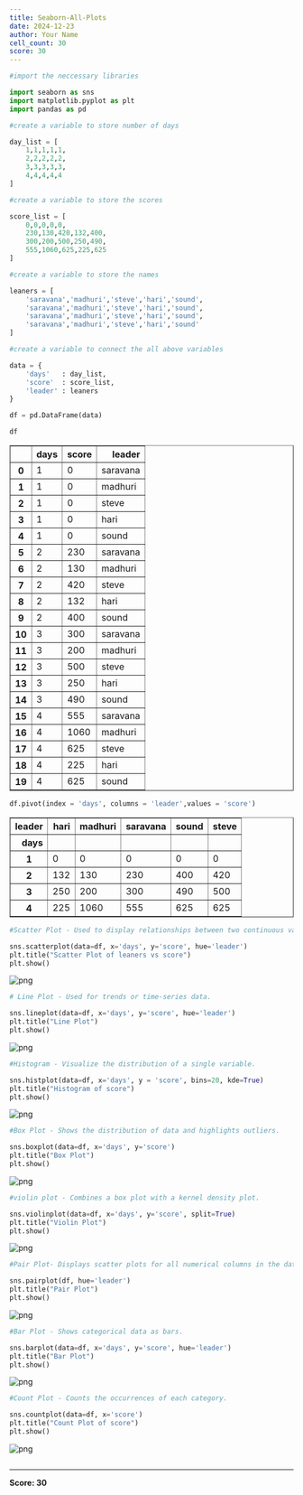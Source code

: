 ```yaml
---
title: Seaborn-All-Plots
date: 2024-12-23
author: Your Name
cell_count: 30
score: 30
---
```


```python
#import the neccessary libraries
```


```python
import seaborn as sns
import matplotlib.pyplot as plt
import pandas as pd
```


```python
#create a variable to store number of days
```


```python
day_list = [
    1,1,1,1,1,
    2,2,2,2,2,
    3,3,3,3,3,
    4,4,4,4,4
]
```


```python
#create a variable to store the scores
```


```python
score_list = [
    0,0,0,0,0,
    230,130,420,132,400,
    300,200,500,250,490,
    555,1060,625,225,625
]
```


```python
#create a variable to store the names
```


```python
leaners = [
    'saravana','madhuri','steve','hari','sound',
    'saravana','madhuri','steve','hari','sound',
    'saravana','madhuri','steve','hari','sound',
    'saravana','madhuri','steve','hari','sound'
]
```


```python
#create a variable to connect the all above variables
```


```python
data = {
    'days'   : day_list,
    'score'  : score_list,
    'leader' : leaners
}
```


```python
df = pd.DataFrame(data)
```


```python
df
```




<div>
<style scoped>
    .dataframe tbody tr th:only-of-type {
        vertical-align: middle;
    }

    .dataframe tbody tr th {
        vertical-align: top;
    }

    .dataframe thead th {
        text-align: right;
    }
</style>
<table border="1" class="dataframe">
  <thead>
    <tr style="text-align: right;">
      <th></th>
      <th>days</th>
      <th>score</th>
      <th>leader</th>
    </tr>
  </thead>
  <tbody>
    <tr>
      <th>0</th>
      <td>1</td>
      <td>0</td>
      <td>saravana</td>
    </tr>
    <tr>
      <th>1</th>
      <td>1</td>
      <td>0</td>
      <td>madhuri</td>
    </tr>
    <tr>
      <th>2</th>
      <td>1</td>
      <td>0</td>
      <td>steve</td>
    </tr>
    <tr>
      <th>3</th>
      <td>1</td>
      <td>0</td>
      <td>hari</td>
    </tr>
    <tr>
      <th>4</th>
      <td>1</td>
      <td>0</td>
      <td>sound</td>
    </tr>
    <tr>
      <th>5</th>
      <td>2</td>
      <td>230</td>
      <td>saravana</td>
    </tr>
    <tr>
      <th>6</th>
      <td>2</td>
      <td>130</td>
      <td>madhuri</td>
    </tr>
    <tr>
      <th>7</th>
      <td>2</td>
      <td>420</td>
      <td>steve</td>
    </tr>
    <tr>
      <th>8</th>
      <td>2</td>
      <td>132</td>
      <td>hari</td>
    </tr>
    <tr>
      <th>9</th>
      <td>2</td>
      <td>400</td>
      <td>sound</td>
    </tr>
    <tr>
      <th>10</th>
      <td>3</td>
      <td>300</td>
      <td>saravana</td>
    </tr>
    <tr>
      <th>11</th>
      <td>3</td>
      <td>200</td>
      <td>madhuri</td>
    </tr>
    <tr>
      <th>12</th>
      <td>3</td>
      <td>500</td>
      <td>steve</td>
    </tr>
    <tr>
      <th>13</th>
      <td>3</td>
      <td>250</td>
      <td>hari</td>
    </tr>
    <tr>
      <th>14</th>
      <td>3</td>
      <td>490</td>
      <td>sound</td>
    </tr>
    <tr>
      <th>15</th>
      <td>4</td>
      <td>555</td>
      <td>saravana</td>
    </tr>
    <tr>
      <th>16</th>
      <td>4</td>
      <td>1060</td>
      <td>madhuri</td>
    </tr>
    <tr>
      <th>17</th>
      <td>4</td>
      <td>625</td>
      <td>steve</td>
    </tr>
    <tr>
      <th>18</th>
      <td>4</td>
      <td>225</td>
      <td>hari</td>
    </tr>
    <tr>
      <th>19</th>
      <td>4</td>
      <td>625</td>
      <td>sound</td>
    </tr>
  </tbody>
</table>
</div>




```python
df.pivot(index = 'days', columns = 'leader',values = 'score')
```




<div>
<style scoped>
    .dataframe tbody tr th:only-of-type {
        vertical-align: middle;
    }

    .dataframe tbody tr th {
        vertical-align: top;
    }

    .dataframe thead th {
        text-align: right;
    }
</style>
<table border="1" class="dataframe">
  <thead>
    <tr style="text-align: right;">
      <th>leader</th>
      <th>hari</th>
      <th>madhuri</th>
      <th>saravana</th>
      <th>sound</th>
      <th>steve</th>
    </tr>
    <tr>
      <th>days</th>
      <th></th>
      <th></th>
      <th></th>
      <th></th>
      <th></th>
    </tr>
  </thead>
  <tbody>
    <tr>
      <th>1</th>
      <td>0</td>
      <td>0</td>
      <td>0</td>
      <td>0</td>
      <td>0</td>
    </tr>
    <tr>
      <th>2</th>
      <td>132</td>
      <td>130</td>
      <td>230</td>
      <td>400</td>
      <td>420</td>
    </tr>
    <tr>
      <th>3</th>
      <td>250</td>
      <td>200</td>
      <td>300</td>
      <td>490</td>
      <td>500</td>
    </tr>
    <tr>
      <th>4</th>
      <td>225</td>
      <td>1060</td>
      <td>555</td>
      <td>625</td>
      <td>625</td>
    </tr>
  </tbody>
</table>
</div>




```python
#Scatter Plot - Used to display relationships between two continuous variables.
```


```python
sns.scatterplot(data=df, x='days', y='score', hue='leader')
plt.title("Scatter Plot of leaners vs score")
plt.show()
```


    
![png](seaborn-all-plots_files/seaborn-all-plots_14_0.png)
    



```python
# Line Plot - Used for trends or time-series data.
```


```python
sns.lineplot(data=df, x='days', y='score', hue='leader')
plt.title("Line Plot")
plt.show()

```


    
![png](seaborn-all-plots_files/seaborn-all-plots_16_0.png)
    



```python
#Histogram - Visualize the distribution of a single variable.
```


```python
sns.histplot(data=df, x='days', y = 'score', bins=20, kde=True)
plt.title("Histogram of score")
plt.show()

```


    
![png](seaborn-all-plots_files/seaborn-all-plots_18_0.png)
    



```python
#Box Plot - Shows the distribution of data and highlights outliers.
```


```python
sns.boxplot(data=df, x='days', y='score')
plt.title("Box Plot")
plt.show()

```


    
![png](seaborn-all-plots_files/seaborn-all-plots_20_0.png)
    



```python
#violin plot - Combines a box plot with a kernel density plot.
```


```python
sns.violinplot(data=df, x='days', y='score', split=True)
plt.title("Violin Plot")
plt.show()

```


    
![png](seaborn-all-plots_files/seaborn-all-plots_22_0.png)
    



```python
#Pair Plot- Displays scatter plots for all numerical columns in the dataset.
```


```python
sns.pairplot(df, hue='leader')
plt.title("Pair Plot")
plt.show()

```


    
![png](seaborn-all-plots_files/seaborn-all-plots_24_0.png)
    



```python
#Bar Plot - Shows categorical data as bars.
```


```python
sns.barplot(data=df, x='days', y='score', hue='leader')
plt.title("Bar Plot")
plt.show()

```


    
![png](seaborn-all-plots_files/seaborn-all-plots_26_0.png)
    



```python
#Count Plot - Counts the occurrences of each category.
```


```python
sns.countplot(data=df, x='score')
plt.title("Count Plot of score")
plt.show()

```


    
![png](seaborn-all-plots_files/seaborn-all-plots_28_0.png)
    



```python

```


---
**Score: 30**
